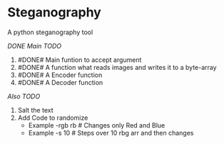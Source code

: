 # Steganography
A python steganography tool

*DONE* *Main TODO*
1. #DONE# Main funtion to accept argument 
2. #DONE# A function what reads images and writes it to a byte-array
3. #DONE# A Encoder function
4. #DONE# A Decoder function

*Also TODO*
1. Salt the text
2. Add Code to randomize
     + Example -rgb rb # Changes only Red and Blue
     + Example -s 10   # Steps over 10 rbg arr and then changes
